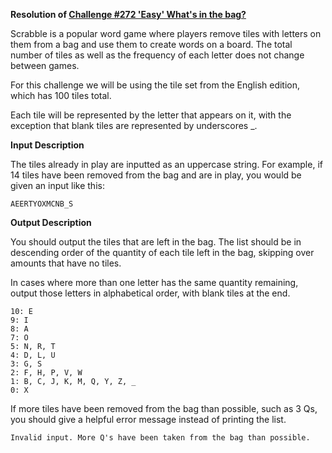 **Resolution of [Challenge #272 'Easy' What's in the bag?](https://www.reddit.com/r/dailyprogrammer/comments/4oylbo/20160620_challenge_272_easy_whats_in_the_bag/)** 

Scrabble is a popular word game where players remove tiles with letters on them from a bag and use them to create words on a board. The total number of tiles as well as the frequency of each letter does not change between games.

For this challenge we will be using the tile set from the English edition, which has 100 tiles total. 

Each tile will be represented by the letter that appears on it, with the exception that blank tiles are represented by underscores _.

**Input Description**

The tiles already in play are inputted as an uppercase string. For example, if 14 tiles have been removed from the bag and are in play, you would be given an input like this:
```
AEERTYOXMCNB_S
```
**Output Description**

You should output the tiles that are left in the bag. The list should be in descending order of the quantity of each tile left in the bag, skipping over amounts that have no tiles.

In cases where more than one letter has the same quantity remaining, output those letters in alphabetical order, with blank tiles at the end.
```
10: E
9: I
8: A
7: O
5: N, R, T
4: D, L, U
3: G, S
2: F, H, P, V, W
1: B, C, J, K, M, Q, Y, Z, _
0: X
```
If more tiles have been removed from the bag than possible, such as 3 Qs, you should give a helpful error message instead of printing the list.
```
Invalid input. More Q's have been taken from the bag than possible.
```